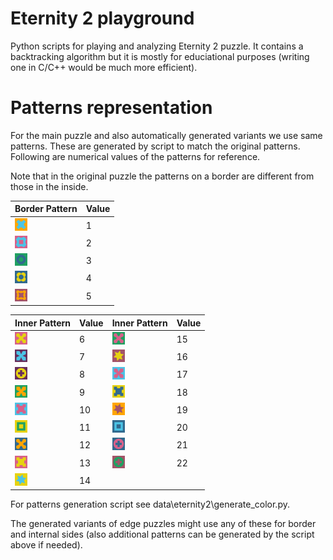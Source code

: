 # Eternity 2 playground

Python scripts for playing and analyzing Eternity 2 puzzle. It contains a backtracking algorithm but it is mostly for educiational purposes (writing one in C/C++ would be much more efficient).

# Patterns representation
For the main puzzle and also automatically generated variants we use same patterns. These are generated by script to match the original patterns. Following are numerical values of the patterns for reference.

Note that in the original puzzle the patterns on a border are different from those in the inside.


|  Border Pattern | Value      |
| ----------- | ----------- |
| <img src="./data/eternity2/color1.png" height=20> |1 | 
| <img src="./data/eternity2/color2.png" height=20> |2 | 
| <img src="./data/eternity2/color3.png" height=20> |3 | 
| <img src="./data/eternity2/color4.png" height=20> |4 | 
| <img src="./data/eternity2/color5.png" height=20> |5 |


|  Inner Pattern | Value    | Inner Pattern | Value      |
| ----------- | ----------- | ----------- | ----------- |
| <img src="./data/eternity2/color6.png" height=20> |6 | <img src="./data/eternity2/color15.png" height=20> |15 | 
| <img src="./data/eternity2/color7.png" height=20> |7 | <img src="./data/eternity2/color16.png" height=20> |16 | 
| <img src="./data/eternity2/color8.png" height=20> |8 | <img src="./data/eternity2/color17.png" height=20> |17 | 
| <img src="./data/eternity2/color9.png" height=20> |9 | <img src="./data/eternity2/color18.png" height=20> |18 | 
| <img src="./data/eternity2/color10.png" height=20> |10 | <img src="./data/eternity2/color19.png" height=20> |19 | 
| <img src="./data/eternity2/color11.png" height=20> |11 | <img src="./data/eternity2/color20.png" height=20> |20 | 
| <img src="./data/eternity2/color12.png" height=20> |12 | <img src="./data/eternity2/color21.png" height=20> |21 | 
| <img src="./data/eternity2/color13.png" height=20> |13 | <img src="./data/eternity2/color22.png" height=20> |22 | 
| <img src="./data/eternity2/color14.png" height=20> |14 |   | 

For patterns generation script see data\eternity2\generate_color.py.

The generated variants of edge puzzles might use any of these for border and internal sides (also additional patterns can be generated by the script above if needed).





